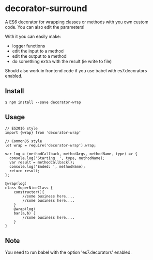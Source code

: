 # decorator-surround
A ES6 decorator for wrapping classes or methods with you own custom code. You can also edit the parameters!

With it you can easily make:
* logger functions
* edit the input to a method
* edit the output to a method
* do something extra with the result (ie write to file)

Should also work in frontend code if you use babel with es7.decorators enabled.


## Install
    $ npm install --save decorator-wrap
 
## Usage
    // ES2016 style
    import {wrap} from 'decorator-wrap'

    // CommonJS style
    let wrap = require('decorator-wrap').wrap;
    
    var log = (methodCallback, methodArgs, methodName, type) => {
      console.log('Starting  ', type, methodName);
      var result = methodCallback();
      console.log('Ended: ', methodName);
      return result;
    };

    @wrap(log)
    class SuperNiceClass {
        constructor(){
            //some business here.... 
            //some business here.... 
        }
        @wrap(log)
        bar(a,b) {
            //some business here.... 
        }
    }
    

## Note
You need to run babel with the option 'es7.decorators' enabled.